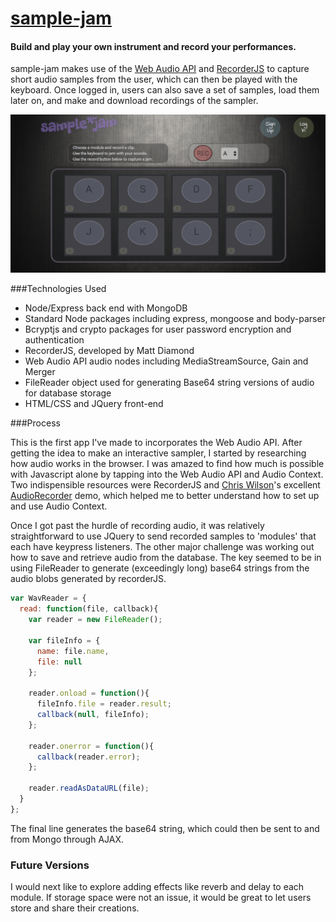 # [sample-jam](https://enigmatic-beyond-90827.herokuapp.com/)
#### Build and play your own instrument and record your performances.

sample-jam makes use of the [Web Audio API](https://developer.mozilla.org/en-US/docs/Web/API/Web_Audio_API) and [RecorderJS](https://github.com/mattdiamond/Recorderjs) to capture short audio samples from the user, which can then be played with the keyboard.  Once logged in, users can also save a set of samples, load them later on, and make and download recordings of the sampler.   

![sample-jam screenshot](https://github.com/graigjanssen/sample-jam/blob/master/public/images/sample-jam.png?raw=true)

###Technologies Used
- Node/Express back end with MongoDB
- Standard Node packages including express, mongoose and body-parser
- Bcryptjs and crypto packages for user password encryption and authentication
- RecorderJS, developed by Matt Diamond
- Web Audio API audio nodes including MediaStreamSource, Gain and Merger
- FileReader object used for generating Base64 string versions of audio for database storage
- HTML/CSS and JQuery front-end

###Process

This is the first app I've made to incorporates the Web Audio API.  After getting the idea to make an interactive sampler, I started by researching how audio works in the browser.  I was amazed to find how much is possible with Javascript alone by tapping into the Web Audio API and Audio Context.  Two indispensible resources were RecorderJS and [Chris Wilson](https://github.com/cwilso)'s excellent [AudioRecorder](https://webaudiodemos.appspot.com/AudioRecorder/index.html) demo, which helped me to better understand how to set up and use Audio Context.

Once I got past the hurdle of recording audio, it was relatively straightforward to use JQuery to send recorded samples to 'modules' that each have keypress listeners.  The other major challenge was working out how to save and retrieve audio from the database.  The key seemed to be in using FileReader to generate (exceedingly long) base64 strings from the audio blobs generated by recorderJS.

```javascript
var WavReader = {
  read: function(file, callback){
    var reader = new FileReader();

    var fileInfo = {
      name: file.name,
      file: null
    };

    reader.onload = function(){
      fileInfo.file = reader.result;
      callback(null, fileInfo);
    };

    reader.onerror = function(){
      callback(reader.error);
    };

    reader.readAsDataURL(file);
  }
};
```
The final line generates the base64 string, which could then be sent to and from Mongo through AJAX.

### Future Versions

I would next like to explore adding effects like reverb and delay to each module.  If storage space were not an issue, it would be great to let users store and share their creations.
